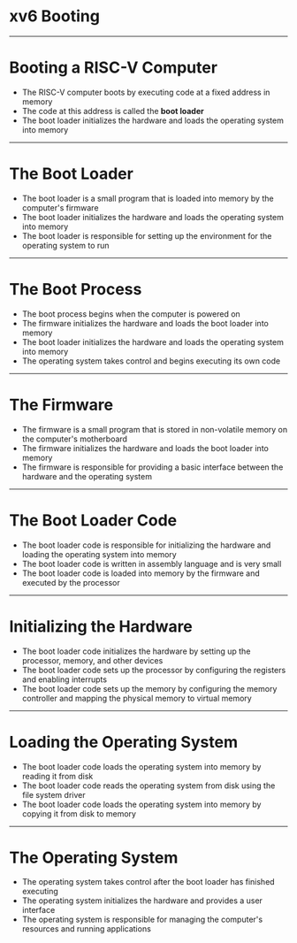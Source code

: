 # xv6 Booting

---

# Booting a RISC-V Computer

- The RISC-V computer boots by executing code at a fixed address in memory
- The code at this address is called the **boot loader**
- The boot loader initializes the hardware and loads the operating system into memory

---

# The Boot Loader

- The boot loader is a small program that is loaded into memory by the computer's firmware
- The boot loader initializes the hardware and loads the operating system into memory
- The boot loader is responsible for setting up the environment for the operating system to run

---

# The Boot Process

- The boot process begins when the computer is powered on
- The firmware initializes the hardware and loads the boot loader into memory
- The boot loader initializes the hardware and loads the operating system into memory
- The operating system takes control and begins executing its own code

---

# The Firmware

- The firmware is a small program that is stored in non-volatile memory on the computer's motherboard
- The firmware initializes the hardware and loads the boot loader into memory
- The firmware is responsible for providing a basic interface between the hardware and the operating system

---

# The Boot Loader Code

- The boot loader code is responsible for initializing the hardware and loading the operating system into memory
- The boot loader code is written in assembly language and is very small
- The boot loader code is loaded into memory by the firmware and executed by the processor

---

# Initializing the Hardware

- The boot loader code initializes the hardware by setting up the processor, memory, and other devices
- The boot loader code sets up the processor by configuring the registers and enabling interrupts
- The boot loader code sets up the memory by configuring the memory controller and mapping the physical memory to virtual memory

---

# Loading the Operating System

- The boot loader code loads the operating system into memory by reading it from disk
- The boot loader code reads the operating system from disk using the file system driver
- The boot loader code loads the operating system into memory by copying it from disk to memory

---

# The Operating System

- The operating system takes control after the boot loader has finished executing
- The operating system initializes the hardware and provides a user interface
- The operating system is responsible for managing the computer's resources and running applications